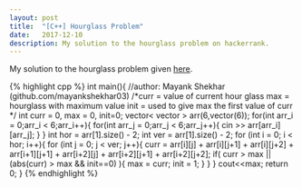 ```yaml
---
layout: post
title:  "[C++] Hourglass Problem"
date:   2017-12-10
description: My solution to the hourglass problem on hackerrank.
---
```


My solution to the hourglass problem given [here][problem-link].

<!--more-->

[problem-link]: https://www.hackerrank.com/challenges/30-2d-arrays/problem

{% highlight cpp %}
int main(){ //author: Mayank Shekhar (github.com/mayankshekhar03)
    /*curr = value of current hour glass
      max = hourglass with maximum value
      init = used to give max the first value of curr
    */
    int curr = 0, max = 0, init=0;
    vector< vector<int> > arr(6,vector<int>(6));
    for(int arr_i = 0;arr_i < 6;arr_i++){
       for(int arr_j = 0;arr_j < 6;arr_j++){
          cin >> arr[arr_i][arr_j];
       }
    }
    int hor = arr[1].size() - 2;
    int ver = arr[1].size() - 2;
    for (int i = 0; i < hor; i++){
        for (int j = 0; j < ver; j++){
            curr = arr[i][j] + arr[i][j+1] + arr[i][j+2] + arr[i+1][j+1] + arr[i+2][j] + arr[i+2][j+1] + arr[i+2][j+2];
            if( curr > max || (abs(curr) > max && init==0) ){
                max = curr;
                init = 1;
            }
        }
    }
    cout<<max;
    return 0;
}
{% endhighlight %}
